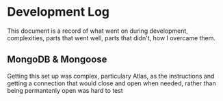 # Development Log
This document is a record of what went on during development, complexities, parts that went well, parts that didn't, how I overcame them.

## MongoDB & Mongoose
Getting this set up was complex, particulary Atlas, as the instructions and getting a connection that would close and open when needed, rather than being permantenly open was hard to test
